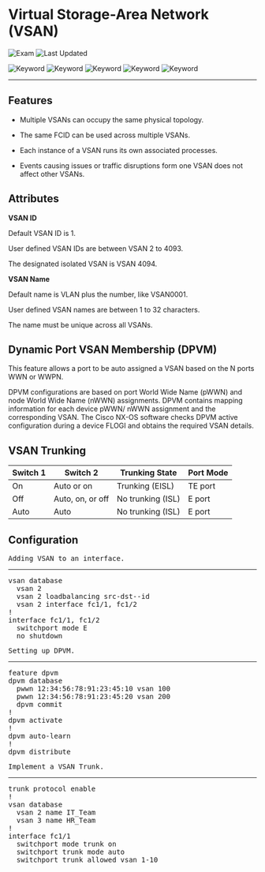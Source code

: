 # Virtual Storage-Area Network (VSAN) 

![Exam](https://img.shields.io/badge/DCCOR-8A2BE2)
![Last Updated](https://img.shields.io/badge/Last%20Updated-2024--01--21-blue)

![Keyword](https://img.shields.io/badge/VSAN-darkgreen)
![Keyword](https://img.shields.io/badge/Virtual%20Storage%20Area%20Network-darkgreen)
![Keyword](https://img.shields.io/badge/VSAN%20Trunking-darkgreen)
![Keyword](https://img.shields.io/badge/DPVM-darkgreen)
![Keyword](https://img.shields.io/badge/Dynamic%20Port%20VSAN%20Membership-darkgreen)

<hr>

## Features

- Multiple VSANs can occupy the same physical topology.

- The same FCID can be used across multiple VSANs.

- Each instance of a VSAN runs its own associated processes.

- Events causing issues or traffic disruptions form one VSAN does not affect other VSANs.

## Attributes

**VSAN ID**

Default VSAN ID is 1.

User defined VSAN IDs are between VSAN 2 to 4093.

The designated isolated VSAN is VSAN 4094.

**VSAN Name**

Default name is VLAN plus the number, like VSAN0001.

User defined VSAN names are between 1 to 32 characters.

The name must be unique across all VSANs.

## Dynamic Port VSAN Membership (DPVM)

This feature allows a port to be auto assigned a VSAN based on the N ports WWN or WWPN.

DPVM configurations are based on port World Wide Name (pWWN) and node World Wide
Name (nWWN) assignments. DPVM contains mapping information for each device pWWN/
nWWN assignment and the corresponding VSAN. The Cisco NX-OS software checks
DPVM active configuration during a device FLOGI and obtains the required VSAN details.

## VSAN Trunking

<table>
  <thead>
    <tr>
      <th>Switch 1</th>
      <th>Switch 2</th>
      <th>Trunking State</th>
      <th>Port Mode</th>
    </tr>
  </thead>
  <tbody>
    <tr>
      <td>On</td>
      <td>Auto or on</td>
      <td>Trunking (EISL)</td>
      <td>TE port</td>
    </tr>
    <tr>
      <td>Off</td>
      <td>Auto, on, or off</td>
      <td>No trunking (ISL)</td>
      <td>E port</td>
    </tr>
    <tr>
      <td>Auto</td>
      <td>Auto</td>
      <td>No trunking (ISL)</td>
      <td>E port</td>
    </tr>
  </tbody>
</table>

## Configuration

<pre>
<span>Adding VSAN to an interface.</span>
<hr>vsan database
  vsan 2
  vsan 2 loadbalancing src-dst--id
  vsan 2 interface fc1/1, fc1/2
!
interface fc1/1, fc1/2
  switchport mode E
  no shutdown
</pre>

<pre>
<span>Setting up DPVM.</span>
<hr>feature dpvm
dpvm database
  pwwn 12:34:56:78:91:23:45:10 vsan 100
  pwwn 12:34:56:78:91:23:45:20 vsan 200
  dpvm commit
!
dpvm activate
!
dpvm auto-learn
!
dpvm distribute
</pre>

<pre>
<span>Implement a VSAN Trunk.</span>
<hr>trunk protocol enable
!
vsan database
  vsan 2 name IT_Team
  vsan 3 name HR_Team
!
interface fc1/1
  switchport mode trunk on
  switchport trunk mode auto
  switchport trunk allowed vsan 1-10
</pre>